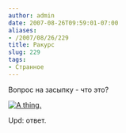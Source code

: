 ```yaml
---
author: admin
date: 2007-08-26T09:59:01-07:00
aliases:
- /2007/08/26/229
title: Ракурс
slug: 229
tags:
- Странное
---
```


Вопрос на засыпку - что это?

[![A thing.](/2007/08/thing1.thumbnail.jpg)](/2007/08/thing1.jpg)

Upd: ответ.
